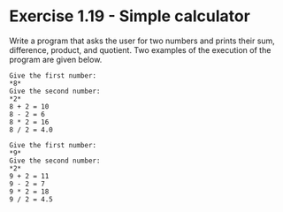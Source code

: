# Exercise 1.19 - Simple calculator

Write a program that asks the user for two numbers and prints their sum, difference, product, and quotient. Two examples of the execution of the program are given below.

```plaintext
Give the first number:
*8*
Give the second number:
*2*
8 + 2 = 10
8 - 2 = 6
8 * 2 = 16
8 / 2 = 4.0
```

```plaintext
Give the first number:
*9*
Give the second number:
*2*
9 + 2 = 11
9 - 2 = 7
9 * 2 = 18
9 / 2 = 4.5
```
